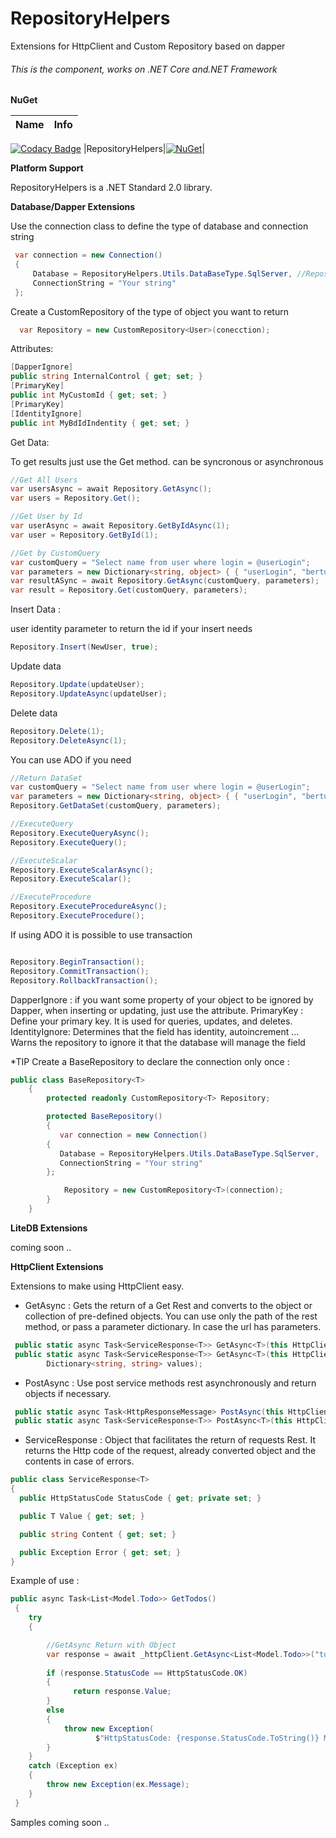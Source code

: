 # RepositoryHelpers

Extensions for HttpClient and Custom Repository based on dapper

###### This is the component, works on .NET Core and.NET Framework

**NuGet**

|Name|Info|
| ------------------- | :------------------: |
[![Codacy Badge](https://api.codacy.com/project/badge/Grade/ea9b954b18e942d4800825dccd6ef77c)](https://app.codacy.com/app/TBertuzzi/RepositoryHelpers?utm_source=github.com&utm_medium=referral&utm_content=TBertuzzi/RepositoryHelpers&utm_campaign=Badge_Grade_Dashboard)
|RepositoryHelpers|[![NuGet](https://img.shields.io/badge/nuget-1.1.0-blue.svg)](https://www.nuget.org/packages/RepositoryHelpers/)|

**Platform Support**

RepositoryHelpers is a .NET Standard 2.0 library.

**Database/Dapper Extensions**

Use the connection class to define the type of database and connection string

```csharp
 var connection = new Connection()
 {
     Database = RepositoryHelpers.Utils.DataBaseType.SqlServer, //RepositoryHelpers.Utils.DataBaseType.Oracle
     ConnectionString = "Your string"
 };
```

Create a CustomRepository of the type of object you want to return

```csharp
  var Repository = new CustomRepository<User>(conecction);
``````

Attributes:

```csharp
[DapperIgnore]
public string InternalControl { get; set; }
[PrimaryKey]
public int MyCustomId { get; set; }
[PrimaryKey]
[IdentityIgnore]
public int MyBdIdIndentity { get; set; }

``````
Get Data:

To get results just use the Get method. can be syncronous or asynchronous

```csharp
//Get All Users
var usersAsync = await Repository.GetAsync();
var users = Repository.Get();

//Get User by Id
var userAsync = await Repository.GetByIdAsync(1);
var user = Repository.GetById(1);

//Get by CustomQuery
var customQuery = "Select name from user where login = @userLogin";
var parameters = new Dictionary<string, object> { { "userLogin", "bertuzzi" } };
var resultASync = await Repository.GetAsync(customQuery, parameters);
var result = Repository.Get(customQuery, parameters);
```

Insert Data :

user identity parameter to return the id if your insert needs

```csharp
Repository.Insert(NewUser, true);
```

Update data

```csharp
Repository.Update(updateUser);
Repository.UpdateAsync(updateUser);
```

Delete data

```csharp
Repository.Delete(1);
Repository.DeleteAsync(1);
```

You can use ADO if you need

```csharp
//Return DataSet
var customQuery = "Select name from user where login = @userLogin";
var parameters = new Dictionary<string, object> { { "userLogin", "bertuzzi" } };
Repository.GetDataSet(customQuery, parameters);

//ExecuteQuery
Repository.ExecuteQueryAsync();
Repository.ExecuteQuery();

//ExecuteScalar
Repository.ExecuteScalarAsync();
Repository.ExecuteScalar();

//ExecuteProcedure
Repository.ExecuteProcedureAsync();
Repository.ExecuteProcedure();
```

If using ADO it is possible to use transaction

```csharp

Repository.BeginTransaction();
Repository.CommitTransaction();
Repository.RollbackTransaction();

```


DapperIgnore : if you want some property of your object to be ignored by Dapper, when inserting or updating, just use the attribute.
PrimaryKey : Define your primary key. It is used for queries, updates, and deletes.
IdentityIgnore: Determines that the field has identity, autoincrement ... Warns the repository to ignore it that the database will manage the field

*TIP Create a BaseRepository to declare the connection only once :

```csharp
public class BaseRepository<T> 
    {
        protected readonly CustomRepository<T> Repository;

        protected BaseRepository()
        {
           var connection = new Connection()
        {
           Database = RepositoryHelpers.Utils.DataBaseType.SqlServer, 
           ConnectionString = "Your string"
        };

            Repository = new CustomRepository<T>(connection);
        }
    }
```

**LiteDB Extensions**

coming soon ..

**HttpClient Extensions**

Extensions to make using HttpClient easy.

* GetAsync<T> : Gets the return of a Get Rest and converts to the object or collection of pre-defined objects.
You can use only the path of the rest method, or pass a parameter dictionary. In case the url has parameters.

```csharp
 public static async Task<ServiceResponse<T>> GetAsync<T>(this HttpClient httpClient, string address);
 public static async Task<ServiceResponse<T>> GetAsync<T>(this HttpClient httpClient, string address,
        Dictionary<string, string> values);
```


* PostAsync<T> : Use post service methods rest asynchronously and return objects if necessary. 

```csharp
 public static async Task<HttpResponseMessage> PostAsync(this HttpClient httpClient,string address, object dto);
 public static async Task<ServiceResponse<T>> PostAsync<T>(this HttpClient httpClient, string address, object dto);
```

* ServiceResponse<T> : Object that facilitates the return of requests Rest. It returns the Http code of the request, already converted object and the contents in case of errors.

```csharp
public class ServiceResponse<T>
{
  public HttpStatusCode StatusCode { get; private set; }

  public T Value { get; set; }

  public string Content { get; set; }

  public Exception Error { get; set; }
}
```

Example of use :

```csharp
public async Task<List<Model.Todo>> GetTodos()
 {
    try
    {

        //GetAsync Return with Object
        var response = await _httpClient.GetAsync<List<Model.Todo>>("todos");
           
        if (response.StatusCode == HttpStatusCode.OK)
        {
              return response.Value;
        }
        else
        {
            throw new Exception(
                   $"HttpStatusCode: {response.StatusCode.ToString()} Message: {response.Content}");
        }
    }
    catch (Exception ex)
    {
        throw new Exception(ex.Message);
    }
 }
```

Samples coming soon ..
